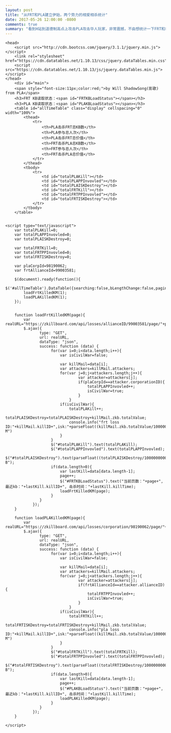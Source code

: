 ```yaml
---
layout: post
title: "从FRT和PLA建立伊始，两个势力的相爱相杀统计"
date: 2017-05-26 12:00:00 -0800
comments: true
summary: "看到H站到道德制高点上攻击PLA攻击华人玩家，非常震撼，不由想统计一下FRT和PLA到底谁内战更强，想不想看看～"
---
```

	<head>
		<script src="http://cdn.bootcss.com/jquery/3.1.1/jquery.min.js"></script>
		<link rel="stylesheet" href="https://cdn.datatables.net/1.10.13/css/jquery.dataTables.min.css">
		<script src="https://cdn.datatables.net/1.10.13/js/jquery.dataTables.min.js"></script>
	</head>
		<div id="main">
		<span style="font-size:11px;color:red;">by Will ShadowSong(影歌) from PLA</span>
		<h3>FRT KB读取状态：<span id="FRTKBLoadStatus"></span></h3>
		<h3>PLA KB读取状态：<span id="PLAKBLoadStatus"></span></h3>
		<table id="allTimeTable" class="display" cellspacing="0" width="100%">
			<thead>
				<tr>
					<th>PLA击杀FRT总KB数</th>
					<th>PLA参与总人次</th>
					<th>PLA击杀FRT总价值</th>
					<th>FRT击杀PLA总KB数</th>
					<th>FRT参与总人次</th>
					<th>FRT击杀PLA总价值</th>
				</tr>
			</thead>
			<tbody>
				<tr>
					<td id="totalPLAKill"></td>
					<td id="totalPLAPPInvovled"></td>
					<td id="totalPLAISKDestroy"></td>
					<td id="totalFRTKill"></td>
					<td id="totalFRTPPInvovled"></td>
					<td id="totalFRTISKDestroy"></td>
				</tr>
			</tbody>
		</table>
		

	<script type="text/javascript">
		var totalPLAKill=0;
		var totalPLAPPInvovled=0;
		var totalPLAISKDestroy=0;
		
		var totalFRTKill=0;
		var totalFRTPPInvovled=0;
		var totalFRTISKDestroy=0;
		
		var plaCorpId=98190062;
		var frtAllianceId=99003581;
	
		$(document).ready(function(){
			$('#allTimeTable').DataTable({searching:false,bLengthChange:false,paging:false,bInfo:false,bSort:false});
			loadFrtKilledKM(1);
			loadPLAKilledKM(1);
		});
		
		
		function loadFrtKilledKM(page){
			var realURL="https://zkillboard.com/api/losses/allianceID/99003581/page/"+page+"/";
			$.ajax({  
				   type: "GET",  
				   url: realURL,  
				   dataType: "json",  
				   success: function (data) {
						for(var i=0;i<data.length;i++){
							var isCivilWar=false;
						
							var killMail=data[i];
							var attackers=killMail.attackers;
							for(var j=0;j<attackers.length;j++){
									var attacker=attackers[j];
									if(plaCorpId==attacker.corporationID){
										totalPLAPPInvovled++;
										isCivilWar=true;
									}
								}				
							if(isCivilWar){
								totalPLAKill++;
								totalPLAISKDestroy=totalPLAISKDestroy+killMail.zkb.totalValue;
								console.info("frt loss ID:"+killMail.killID+",isk:"+parseFloat((killMail.zkb.totalValue/1000000)).toFixed(2)+" M")
							}
						}
						$("#totalPLAKill").text(totalPLAKill);
						$("#totalPLAPPInvovled").text(totalPLAPPInvovled);
						$("#totalPLAISKDestroy").text(parseFloat((totalPLAISKDestroy/1000000000)).toFixed(2)+" B");
						if(data.length>0){
							var lastKill=data[data.length-1];
							page++;
							$("#FRTKBLoadStatus").text("当前页数："+page+",最近kb："+lastKill.killID+", 击杀时间："+lastKill.killTime);
							loadFrtKilledKM(page);
						}
				   }
				});
		}
		
		function loadPLAKilledKM(page){
			var realURL="https://zkillboard.com/api/losses/corporation/98190062/page/"+page+"/";
			$.ajax({  
				   type: "GET",  
				   url: realURL,  
				   dataType: "json",  
				   success: function (data) {
						for(var i=0;i<data.length;i++){
							var isCivilWar=false;
						
							var killMail=data[i];
							var attackers=killMail.attackers;
							for(var j=0;j<attackers.length;j++){
									var attacker=attackers[j];
									if(frtAllianceId==attacker.allianceID){
										totalFRTPPInvovled++;
										isCivilWar=true;
									}
								}				
							if(isCivilWar){
								totalFRTKill++;
								totalFRTISKDestroy=totalFRTISKDestroy+killMail.zkb.totalValue;
								console.info("pla loss ID:"+killMail.killID+",isk:"+parseFloat((killMail.zkb.totalValue/1000000)).toFixed(2)+" M")
							}
						}
						$("#totalFRTKill").text(totalFRTKill);
						$("#totalFRTPPInvovled").text(totalFRTPPInvovled);
						$("#totalFRTISKDestroy").text(parseFloat((totalFRTISKDestroy/1000000000)).toFixed(2)+" B");
						if(data.length>0){
							var lastKill=data[data.length-1];
							page++;
							$("#PLAKBLoadStatus").text("当前页数："+page+",最近kb："+lastKill.killID+", 击杀时间："+lastKill.killTime);
							loadPLAKilledKM(page);
						}
				   }
				});
		}
		
	</script>

